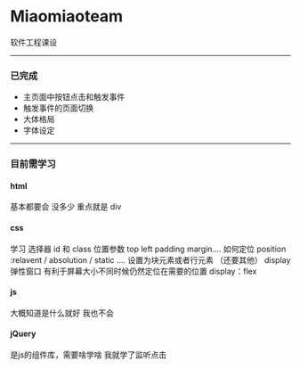 # Miaomiaoteam
软件工程课设

--------------------------------------------------
### 已完成
+ 主页面中按钮点击和触发事件
+ 触发事件的页面切换
+ 大体格局
+ 字体设定

------------

### 目前需学习 

#### html
基本都要会 没多少
重点就是 div 

#### css
学习 选择器 id 和 class
位置参数 top left padding margin....
如何定位 position :relavent / absolution / static ....
设置为块元素或者行元素 （还要其他） display 
弹性窗口 有利于屏幕大小不同时候仍然定位在需要的位置 display：flex

#### js
大概知道是什么就好 我也不会

#### jQuery
是js的组件库，需要啥学啥 我就学了监听点击
